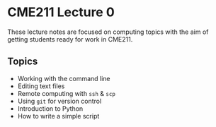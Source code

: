 # CME211 Lecture 0

These lecture notes are focused on computing topics with the aim of getting
students ready for work in CME211.

## Topics

* Working with the command line
* Editing text files
* Remote computing with `ssh` & `scp`
* Using `git` for version control
* Introduction to Python
* How to write a simple script
